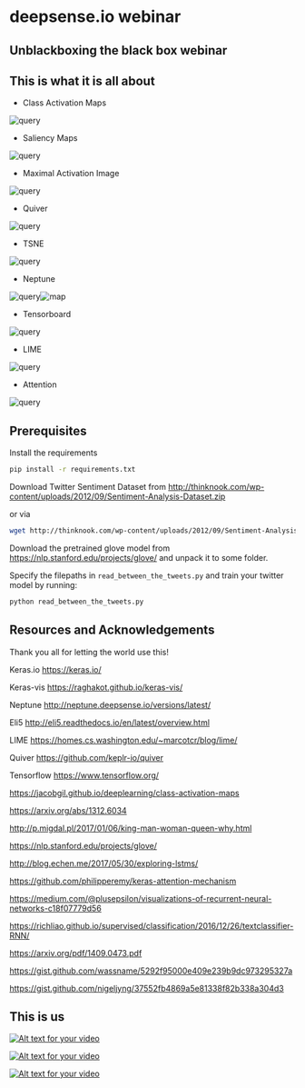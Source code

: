 # deepsense.io webinar 

## Unblackboxing the black box webinar

## This is what it is all about

- Class Activation Maps

![query](resources/readme_pics/cam.png)
- Saliency Maps

![query](resources/readme_pics/saliency.png)
- Maximal Activation Image

![query](resources/readme_pics/deepvis.png)
- Quiver

![query](resources/readme_pics/quiver.png)
- TSNE

![query](resources/readme_pics/tsne.png)
- Neptune

![query](resources/readme_pics/neptune.png)![map](resources/readme_pics/neptune_image_channel.png)
- Tensorboard

![query](resources/readme_pics/tensorboard.png)
- LIME

![query](resources/readme_pics/lime.png)
- Attention

![query](resources/readme_pics/attention.png)

## Prerequisites
Install the requirements

```bash
pip install -r requirements.txt
```

Download Twitter Sentiment Dataset from http://thinknook.com/wp-content/uploads/2012/09/Sentiment-Analysis-Dataset.zip

 or via
 
```bash
wget http://thinknook.com/wp-content/uploads/2012/09/Sentiment-Analysis-Dataset.zip
```

Download the pretrained glove model from https://nlp.stanford.edu/projects/glove/ and unpack it to some folder.

Specify the filepaths in `read_between_the_tweets.py` and train your twitter model by running:
```bash
python read_between_the_tweets.py
```


## Resources and Acknowledgements

Thank you all for letting the world use this!

Keras.io https://keras.io/

Keras-vis https://raghakot.github.io/keras-vis/

Neptune http://neptune.deepsense.io/versions/latest/

Eli5 http://eli5.readthedocs.io/en/latest/overview.html

LIME https://homes.cs.washington.edu/~marcotcr/blog/lime/

Quiver https://github.com/keplr-io/quiver

Tensorflow https://www.tensorflow.org/

https://jacobgil.github.io/deeplearning/class-activation-maps

https://arxiv.org/abs/1312.6034

http://p.migdal.pl/2017/01/06/king-man-woman-queen-why.html

https://nlp.stanford.edu/projects/glove/

http://blog.echen.me/2017/05/30/exploring-lstms/

https://github.com/philipperemy/keras-attention-mechanism

https://medium.com/@plusepsilon/visualizations-of-recurrent-neural-networks-c18f07779d56

https://richliao.github.io/supervised/classification/2016/12/26/textclassifier-RNN/

https://arxiv.org/pdf/1409.0473.pdf

https://gist.github.com/wassname/5292f95000e409e239b9dc973295327a

https://gist.github.com/nigeljyng/37552fb4869a5e81338f82b338a304d3


## This is us

[![Alt text for your video](https://deepsense.io/wp-content/uploads/2016/11/ds.io-logo-big.png?w=350)](https://deepsense.io/)

[![Alt text for your video](https://www.codilime.com/wp-content/uploads/2016/03/codilime-color-logo-white-background-300-jpg.jpg?w=350)](https://www.codilime.com/)

[![Alt text for your video](http://neptune.deepsense.io/img/logo.png?w=350)](https://deepsense.io/neptune-early-adopter-program/)
